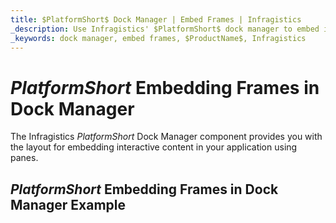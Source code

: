 ```yaml
---
title: $PlatformShort$ Dock Manager | Embed Frames | Infragistics
_description: Use Infragistics' $PlatformShort$ dock manager to embed interactive content using panes. View $ProductName$ dock manager tutorials!
_keywords: dock manager, embed frames, $ProductName$, Infragistics
---
```

# $PlatformShort$ Embedding Frames in Dock Manager

The Infragistics $PlatformShort$ Dock Manager component provides you with the layout for embedding interactive content in your application using panes.

## $PlatformShort$ Embedding Frames in Dock Manager Example


<code-view style="height: 600px" 
           data-demos-base-url="{environment:dvDemosBaseUrl}" 
           iframe-src="{environment:dvDemosBaseUrl}/layouts/dock-manager-embedding-frames" alt="$PlatformShort$ Embedding Frames in Dock Manager Example">
</code-view>
<sample-button src="layouts/dock-manager/embedding-frames"></sample-button>
<!-- <div>
    <button data-localize="stackblitz" disabled class="stackblitz-btn" data-iframe-id="dock-manager-overview-iframe" data-demos-base-url="{environment:dvDemosBaseUrl}">View on StackBlitz
    </button>
</div> -->

<div class="divider--half"></div>

<!--
## Usage

Once the Dock Manager is imported, you can add it on the page:

```html
<igc-dockmanager id="dockManager">
</igc-dockmanager>
```

```ts
import { IgcDockManagerPaneType, IgcSplitPaneOrientation, IgcDockManagerComponent } from 'igniteui-dockmanager';

// ...

this.dockManager = document.getElementById("dockManager") as IgcDockManagerComponent;
this.dockManager.layout = {
    rootPane: {
        type: IgcDockManagerPaneType.splitPane,
        orientation: IgcSplitPaneOrientation.horizontal,
        panes: [
            {
                type: IgcDockManagerPaneType.contentPane,
                contentId: 'content1',
                header: 'Pane 1'
            }
        ]
    }
};
```

```html
<igc-dockmanager id="dockManager">
    <div slot="content1" style="width: 100%; height: 100%;">Content 1</div>
</igc-dockmanager>
``` -->
